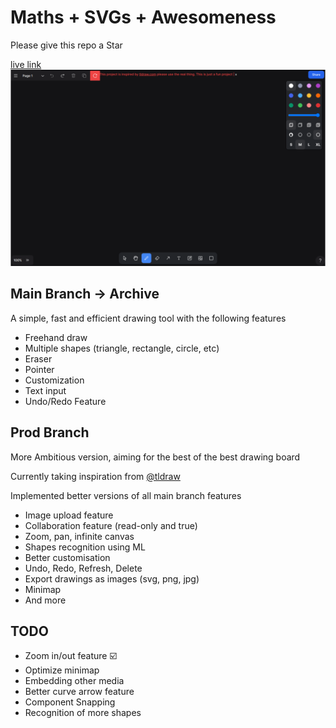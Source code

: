 # Maths + SVGs + Awesomeness

Please give this repo a Star

[live link](https://myblackboard.vercel.app)
![showcase image](/public/og.png)

## Main Branch -> Archive

A simple, fast and efficient drawing tool with the following features

- Freehand draw
- Multiple shapes (triangle, rectangle, circle, etc)
- Eraser
- Pointer
- Customization
- Text input
- Undo/Redo Feature

## Prod Branch

More Ambitious version, aiming for the best of the best drawing board

Currently taking inspiration from [@tldraw](https://github.com/tldraw)

Implemented better versions of all main branch features

- Image upload feature
- Collaboration feature (read-only and true)
- Zoom, pan, infinite canvas
- Shapes recognition using ML
- Better customisation
- Undo, Redo, Refresh, Delete
- Export drawings as images (svg, png, jpg)
- Minimap
- And more 

## TODO

- Zoom in/out feature ☑️
- Optimize minimap
- Embedding other media
- Better curve arrow feature
- Component Snapping
- Recognition of more shapes 


<!-- 
Fix minimap
Zoom to Selection
 -->
